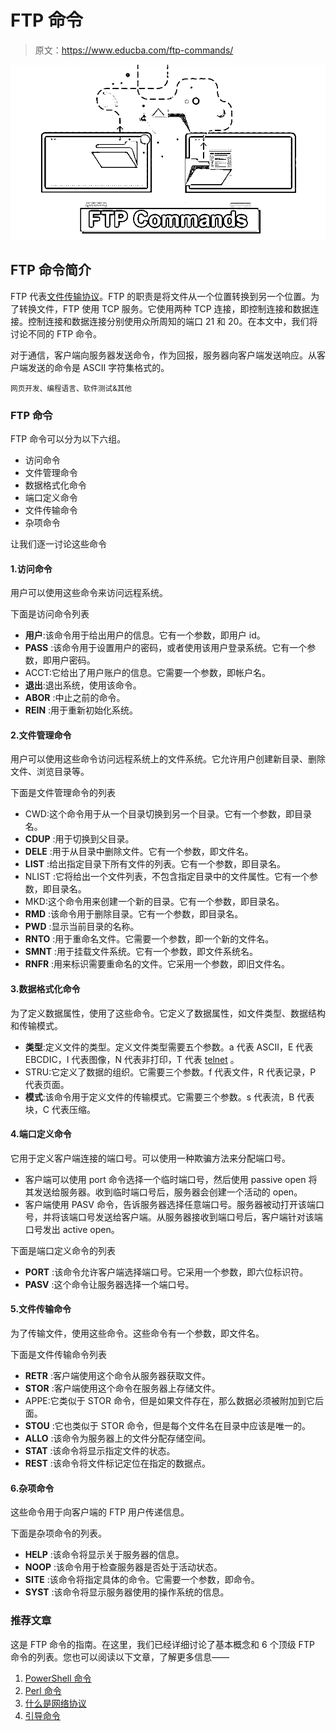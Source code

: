 # FTP 命令

> 原文：<https://www.educba.com/ftp-commands/>

![FTP Commands](img/46464f57fac70765a0a93a6b1c4b4865.png)



## FTP 命令简介

FTP 代表[文件传输协议](https://www.educba.com/what-is-ftp/)。FTP 的职责是将文件从一个位置转换到另一个位置。为了转换文件，FTP 使用 TCP 服务。它使用两种 TCP 连接，即控制连接和数据连接。控制连接和数据连接分别使用众所周知的端口 21 和 20。在本文中，我们将讨论不同的 FTP 命令。

对于通信，客户端向服务器发送命令，作为回报，服务器向客户端发送响应。从客户端发送的命令是 ASCII 字符集格式的。

<small>网页开发、编程语言、软件测试&其他</small>

### FTP 命令

FTP 命令可以分为以下六组。

*   访问命令
*   文件管理命令
*   数据格式化命令
*   端口定义命令
*   文件传输命令
*   杂项命令

让我们逐一讨论这些命令

#### 1.访问命令

用户可以使用这些命令来访问远程系统。

下面是访问命令列表

*   **用户**:该命令用于给出用户的信息。它有一个参数，即用户 id。
*   **PASS** :该命令用于设置用户的密码，或者使用该用户登录系统。它有一个参数，即用户密码。
*   ACCT:它给出了用户账户的信息。它需要一个参数，即帐户名。
*   **退出**:退出系统，使用该命令。
*   **ABOR** :中止之前的命令。
*   **REIN** :用于重新初始化系统。

#### 2.文件管理命令

用户可以使用这些命令访问远程系统上的文件系统。它允许用户创建新目录、删除文件、浏览目录等。

下面是文件管理命令的列表

*   CWD:这个命令用于从一个目录切换到另一个目录。它有一个参数，即目录名。
*   **CDUP** :用于切换到父目录。
*   **DELE** :用于从目录中删除文件。它有一个参数，即文件名。
*   **LIST** :给出指定目录下所有文件的列表。它有一个参数，即目录名。
*   NLIST :它将给出一个文件列表，不包含指定目录中的文件属性。它有一个参数，即目录名。
*   MKD:这个命令用来创建一个新的目录。它有一个参数，即目录名。
*   **RMD** :该命令用于删除目录。它有一个参数，即目录名。
*   **PWD** :显示当前目录的名称。
*   **RNTO** :用于重命名文件。它需要一个参数，即一个新的文件名。
*   **SMNT** :用于挂载文件系统。它有一个参数，即文件系统名。
*   **RNFR** :用来标识需要重命名的文件。它采用一个参数，即旧文件名。

#### 3.数据格式化命令

为了定义数据属性，使用了这些命令。它定义了数据属性，如文件类型、数据结构和传输模式。

*   **类型**:定义文件的类型。定义文件类型需要五个参数。a 代表 ASCII，E 代表 EBCDIC，I 代表图像，N 代表非打印，T 代表 [telnet](https://www.educba.com/what-is-telnet/) 。
*   STRU:它定义了数据的组织。它需要三个参数。f 代表文件，R 代表记录，P 代表页面。
*   **模式**:该命令用于定义文件的传输模式。它需要三个参数。s 代表流，B 代表块，C 代表压缩。

#### 4.端口定义命令

它用于定义客户端连接的端口号。可以使用一种欺骗方法来分配端口号。

*   客户端可以使用 port 命令选择一个临时端口号，然后使用 passive open 将其发送给服务器。收到临时端口号后，服务器会创建一个活动的 open。
*   客户端使用 PASV 命令，告诉服务器选择任意端口号。服务器被动打开该端口号，并将该端口号发送给客户端。从服务器接收到端口号后，客户端针对该端口号发出 active open。

下面是端口定义命令的列表

*   **PORT** :该命令允许客户端选择端口号。它采用一个参数，即六位标识符。
*   **PASV** :这个命令让服务器选择一个端口号。

#### 5.文件传输命令

为了传输文件，使用这些命令。这些命令有一个参数，即文件名。

下面是文件传输命令列表

*   **RETR** :客户端使用这个命令从服务器获取文件。
*   **STOR** :客户端使用这个命令在服务器上存储文件。
*   APPE:它类似于 STOR 命令，但是如果文件存在，那么数据必须被附加到它后面。
*   **STOU** :它也类似于 STOR 命令，但是每个文件名在目录中应该是唯一的。
*   **ALLO** :该命令为服务器上的文件分配存储空间。
*   **STAT** :该命令将显示指定文件的状态。
*   **REST** :该命令将文件标记定位在指定的数据点。

#### 6.杂项命令

这些命令用于向客户端的 FTP 用户传递信息。

下面是杂项命令的列表。

*   **HELP** :该命令将显示关于服务器的信息。
*   **NOOP** :该命令用于检查服务器是否处于活动状态。
*   **SITE** :该命令将指定具体的命令。它需要一个参数，即命令。
*   **SYST** :该命令将显示服务器使用的操作系统的信息。

### 推荐文章

这是 FTP 命令的指南。在这里，我们已经详细讨论了基本概念和 6 个顶级 FTP 命令的列表。您也可以阅读以下文章，了解更多信息——

1.  [PowerShell 命令](https://www.educba.com/powershell-commands/)
2.  [Perl 命令](https://www.educba.com/perl-commands/)
3.  [什么是网络协议](https://www.educba.com/what-is-networking-protocols/)
4.  [引导命令](https://www.educba.com/bootstrap-commands/)





